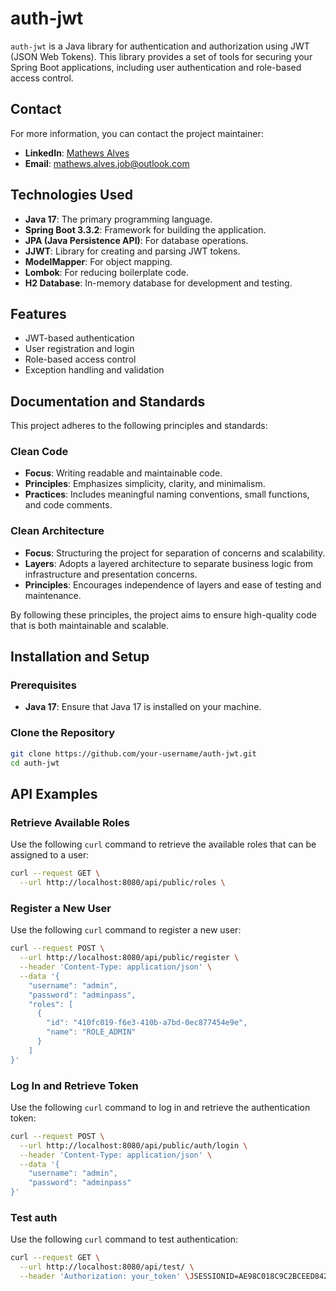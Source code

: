 # auth-jwt

`auth-jwt` is a Java library for authentication and authorization using JWT (JSON Web Tokens). This library provides a set of tools for securing your Spring Boot applications, including user authentication and role-based access control.

## Contact

For more information, you can contact the project maintainer:

- **LinkedIn**: [Mathews Alves](https://www.linkedin.com/in/mathews-alves)
- **Email**: [mathews.alves.job@outlook.com](mailto:mathews.alves.job@outlook.com)


## Technologies Used

- **Java 17**: The primary programming language.
- **Spring Boot 3.3.2**: Framework for building the application.
- **JPA (Java Persistence API)**: For database operations.
- **JJWT**: Library for creating and parsing JWT tokens.
- **ModelMapper**: For object mapping.
- **Lombok**: For reducing boilerplate code.
- **H2 Database**: In-memory database for development and testing.

## Features

- JWT-based authentication
- User registration and login
- Role-based access control
- Exception handling and validation

## Documentation and Standards

This project adheres to the following principles and standards:

### Clean Code

- **Focus**: Writing readable and maintainable code.
- **Principles**: Emphasizes simplicity, clarity, and minimalism.
- **Practices**: Includes meaningful naming conventions, small functions, and code comments.

### Clean Architecture

- **Focus**: Structuring the project for separation of concerns and scalability.
- **Layers**: Adopts a layered architecture to separate business logic from infrastructure and presentation concerns.
- **Principles**: Encourages independence of layers and ease of testing and maintenance.

By following these principles, the project aims to ensure high-quality code that is both maintainable and scalable.


## Installation and Setup

### Prerequisites

- **Java 17**: Ensure that Java 17 is installed on your machine.

### Clone the Repository

```bash
git clone https://github.com/your-username/auth-jwt.git
cd auth-jwt
```

## API Examples

### Retrieve Available Roles

Use the following `curl` command to retrieve the available roles that can be assigned to a user:

```bash
curl --request GET \
  --url http://localhost:8080/api/public/roles \
```

### Register a New User

Use the following `curl` command to register a new user:

```bash
curl --request POST \
  --url http://localhost:8080/api/public/register \
  --header 'Content-Type: application/json' \
  --data '{
    "username": "admin",
    "password": "adminpass",
    "roles": [
      {
        "id": "410fc019-f6e3-410b-a7bd-0ec877454e9e",
        "name": "ROLE_ADMIN"
      }
    ]
}'
```

### Log In and Retrieve Token

Use the following `curl` command to log in and retrieve the authentication token:

```bash
curl --request POST \
  --url http://localhost:8080/api/public/auth/login \
  --header 'Content-Type: application/json' \
  --data '{
    "username": "admin",
    "password": "adminpass"
}'
```

### Test auth

Use the following `curl` command to test authentication:

```bash
curl --request GET \
  --url http://localhost:8080/api/test/ \
  --header 'Authorization: your_token' \JSESSIONID=AE98C018C9C2BCEED8420CDF24C80CF1'
```

